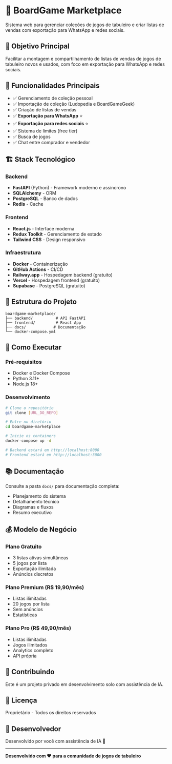 ﻿# 🎲 BoardGame Marketplace

Sistema web para gerenciar coleções de jogos de tabuleiro e criar listas de vendas com exportação para WhatsApp e redes sociais.

## 🎯 Objetivo Principal

Facilitar a montagem e compartilhamento de listas de vendas de jogos de tabuleiro novos e usados, com foco em exportação para WhatsApp e redes sociais.

## 🚀 Funcionalidades Principais

- ✅ Gerenciamento de coleção pessoal
- ✅ Importação de coleção (Ludopedia e BoardGameGeek)
- ✅ Criação de listas de vendas
- ✅ **Exportação para WhatsApp** ⭐
- ✅ **Exportação para redes sociais** ⭐
- ✅ Sistema de limites (free tier)
- ✅ Busca de jogos
- ✅ Chat entre comprador e vendedor

## 🏗️ Stack Tecnológico

### Backend
- **FastAPI** (Python) - Framework moderno e assíncrono
- **SQLAlchemy** - ORM
- **PostgreSQL** - Banco de dados
- **Redis** - Cache

### Frontend
- **React.js** - Interface moderna
- **Redux Toolkit** - Gerenciamento de estado
- **Tailwind CSS** - Design responsivo

### Infraestrutura
- **Docker** - Containerização
- **GitHub Actions** - CI/CD
- **Railway.app** - Hospedagem backend (gratuito)
- **Vercel** - Hospedagem frontend (gratuito)
- **Supabase** - PostgreSQL (gratuito)

## 📁 Estrutura do Projeto

```
boardgame-marketplace/
├── backend/          # API FastAPI
├── frontend/         # React App
├── docs/            # Documentação
└── docker-compose.yml
```

## 🚀 Como Executar

### Pré-requisitos
- Docker e Docker Compose
- Python 3.11+
- Node.js 18+

### Desenvolvimento

```bash
# Clone o repositório
git clone [URL_DO_REPO]

# Entre no diretório
cd boardgame-marketplace

# Inicie os containers
docker-compose up -d

# Backend estará em http://localhost:8000
# Frontend estará em http://localhost:3000
```

## 📚 Documentação

Consulte a pasta `docs/` para documentação completa:
- Planejamento do sistema
- Detalhamento técnico
- Diagramas e fluxos
- Resumo executivo

## 💰 Modelo de Negócio

### Plano Gratuito
- 3 listas ativas simultâneas
- 5 jogos por lista
- Exportação ilimitada
- Anúncios discretos

### Plano Premium (R$ 19,90/mês)
- Listas ilimitadas
- 20 jogos por lista
- Sem anúncios
- Estatísticas

### Plano Pro (R$ 49,90/mês)
- Listas ilimitadas
- Jogos ilimitados
- Analytics completo
- API própria

## 🤝 Contribuindo

Este é um projeto privado em desenvolvimento solo com assistência de IA.

## 📄 Licença

Proprietário - Todos os direitos reservados

## 👤 Desenvolvedor

Desenvolvido por você com assistência de IA 🤖

---

**Desenvolvido com ❤️ para a comunidade de jogos de tabuleiro**

